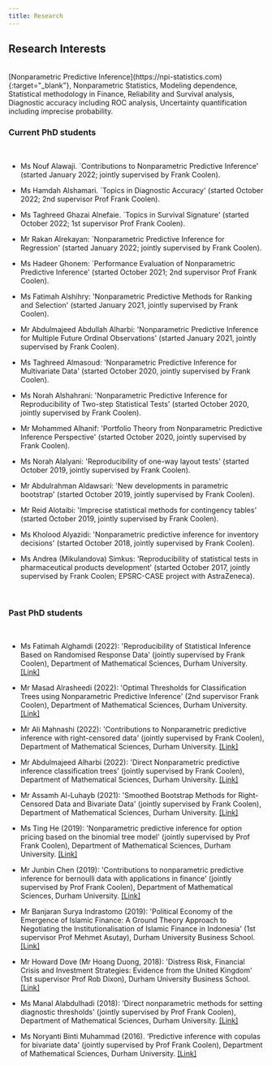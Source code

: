 ```yaml
---
title: Research
---
```


## Research Interests

<br>
[Nonparametric Predictive Inference](https://npi-statistics.com){:target="_blank"}, Nonparametric Statistics, Modeling dependence, Statistical methodology in Finance, Reliability and Survival analysis, Diagnostic accuracy including ROC analysis, Uncertainty quantification including imprecise probability.

<br>

### Current PhD students
<br>

- Ms Nouf Alawaji. `Contributions to Nonparametric Predictive Inference'  (started January 2022; jointly supervised by Frank Coolen).

- Ms Hamdah Alshamari. `Topics in Diagnostic Accuracy'  (started October 2022; 2nd supervisor Prof Frank Coolen). 

- Ms Taghreed Ghazai Alnefaie. `Topics in Survival Signature'  (started October 2022; 1st supervisor Prof Frank Coolen). 


- Mr  Rakan Alrekayan:  `Nonparametric Predictive Inference for Regression' (started January 2022; jointly supervised by Frank Coolen).

- Ms Hadeer Ghonem: `Performance Evaluation of Nonparametric Predictive Inference'  (started October 2021; 2nd supervisor Prof Frank Coolen). 

- Ms Fatimah Alshihry: 'Nonparametric Predictive Methods for Ranking and Selection' (started January 2021, jointly supervised by Frank Coolen).

- Mr Abdulmajeed Abdullah Alharbi: 'Nonparametric Predictive Inference for Multiple Future Ordinal Observations' (started January 2021, jointly supervised by Frank Coolen).

- Ms Taghreed Almasoud: 'Nonparametric Predictive Inference for Multivariate Data' (started October 2020, jointly supervised by Frank Coolen).

- Ms Norah Alshahrani: 'Nonparametric Predictive Inference for Reproducibility of Two-step Statistical Tests' (started October 2020, jointly supervised by Frank Coolen).

- Mr Mohammed Alhanif: 'Portfolio Theory from Nonparametric Predictive Inference Perspective' (started October 2020, jointly supervised by Frank Coolen).



- Ms Norah Alalyani: 'Reproducibility of one-way layout tests' (started October 2019, jointly supervised by Frank Coolen).

- Mr Abdulrahman Aldawsari: 'New developments in parametric bootstrap' (started October 2019, jointly supervised by Frank Coolen).

- Mr Reid Alotaibi: 'Imprecise statistical methods for contingency tables' (started October 2019, jointly supervised by Frank Coolen).

- Ms Kholood Alyazidi: 'Nonparametric predictive inference for inventory decisions' (started October 2018, jointly supervised by Frank Coolen).


- Ms Andrea (Mikulandova) Simkus: 'Reproducibility of statistical tests in pharmaceutical products development' (started October 2017, jointly supervised by Frank Coolen; EPSRC-CASE project with AstraZeneca).






<br>

### Past PhD students
<br>

- Ms Fatimah Alghamdi (2022): 'Reproducibility of Statistical Inference Based on Randomised Response Data' (jointly supervised by Frank Coolen),  Department of Mathematical Sciences, Durham University. [[Link]](http://etheses.dur.ac.uk/14783/)

- Mr Masad Alrasheedi (2022): 'Optimal Thresholds for Classification Trees using Nonparametric Predictive Inference' (2nd supervisor Frank Coolen),   Department of Mathematical Sciences, Durham University. [[Link]](http://etheses.dur.ac.uk/14793/)

- Mr Ali Mahnashi (2022): 'Contributions to Nonparametric predictive inference with right-censored data' (jointly supervised by Frank Coolen),  Department of Mathematical Sciences, Durham University.  [[Link]](http://etheses.dur.ac.uk/14548/)


- Mr Abdulmajeed Alharbi (2022): 'Direct Nonparametric predictive inference classification trees' (jointly supervised by Frank Coolen),  Department of Mathematical Sciences, Durham University.  [[Link]](http://etheses.dur.ac.uk/14473/)

- Mr Assamh Al-Luhayb (2021): 'Smoothed Bootstrap Methods for Right-Censored Data and Bivariate Data' (jointly supervised by Frank Coolen),  Department of Mathematical Sciences, Durham University. [[Link]](http://etheses.dur.ac.uk/14096/)

- Ms Ting He (2019): 'Nonparametric predictive inference for option pricing based on the binomial tree model' (jointly supervised by Prof Frank Coolen), Department of Mathematical Sciences, Durham University. [[Link]](http://etheses.dur.ac.uk/13115/)

- Mr Junbin Chen (2019): 'Contributions to nonparametric predictive inference for bernoulli data with applications in finance' (jointly supervised by Prof Frank Coolen), Department of Mathematical Sciences, Durham University. [[Link]](http://etheses.dur.ac.uk/13123/)

- Mr Banjaran Surya Indrastomo (2019): 'Political Economy of the Emergence of Islamic Finance: A Ground Theory Approach to Negotiating the Institutionalisation of Islamic Finance in Indonesia' (1st supervisor Prof Mehmet Asutay), Durham University Business School. [[Link]](http://etheses.dur.ac.uk/13386/)

- Mr Howard Dove (Mr Hoang Duong, 2018): 'Distress Risk, Financial Crisis and Investment Strategies: Evidence from the United Kingdom' (1st supervisor Prof Rob Dixon), Durham University Business School. [[Link]](http://etheses.dur.ac.uk/12755/)

- Ms Manal Alabdulhadi (2018): 'Direct nonparametric methods for setting diagnostic thresholds' (jointly supervised by Prof Frank Coolen), Department of Mathematical Sciences, Durham University. [[Link]](http://etheses.dur.ac.uk/12538/)

- Ms Noryanti Binti Muhammad (2016). 'Predictive inference with copulas for bivariate data' (jointly supervised by Prof Frank Coolen), Department of Mathematical Sciences, Durham University. [[Link]](http://etheses.dur.ac.uk/11597/)

